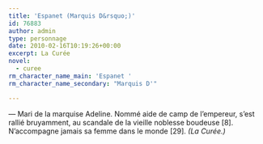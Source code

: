```yaml
---
title: 'Espanet (Marquis D&rsquo;)'
id: 76883
author: admin
type: personnage
date: 2010-02-16T10:19:26+00:00
excerpt: La Curée
novel:
  - curee
rm_character_name_main: 'Espanet '
rm_character_name_secondary: "Marquis D'"

---
```

— Mari de la marquise Adeline. Nommé aide de camp de l&rsquo;empereur, s&rsquo;est rallié bruyamment, au scandale de la vieille noblesse boudeuse [8]. N&rsquo;accompagne jamais sa femme dans le monde [29]. _(La Curée.)_